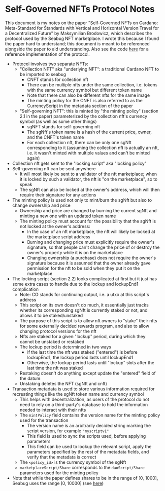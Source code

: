 # Self-Governed NFTs Protocol Notes

This document is my notes on the paper "Self-Governed NFTs on Cardano: Meta-Standard for Standards with Vertical and Horizontal Version Travel for a Decentralized Future" by Maksymilian Brodowicz, which describes the protocol used by the Seabug NFT marketplace. I wrote this because I found the paper hard to understand; this document is meant to be referenced alongside the paper to aid understanding. Also see the code [here](https://github.com/mlabs-haskell/plutus-use-cases/tree/main/mlabs/src/Mlabs/EfficientNFT) for a reference implementation of the protocol.

-   Protocol involves two separate NFTs:
    -   "Collection NFT" aka "underlying NFT": a traditional Cardano NFT to be imported to seabug
        -   CNFT stands for collection nft
        -   There can be multiple nfts under the same collection, i.e. tokens with the same currency symbol but different token name
        -   Note that there can also be different nfts for the same image
        -   The minting policy for the CNFT is also referred to as the CurrencyScript in the metadata section of the paper
    -   "Self-governing NFT": this is minted by "the minting policy" (section 2.1 in the paper) parameterized by the collection nft's currency symbol (as well as some other things)
        -   sgNFT stands for self-governing nft
        -   The sgNft's token name is a hash of the current price, owner, and the CNFT's token name
        -   For each collection nft, there can be only one sgNft corresponding to it (assuming the collection nft is actually an nft, i.e. it wasn't minted with multiple values and can't be minted again)
-   Collection nft gets sent to the "locking script" aka "locking policy"
-   Self-governing nft can be sent anywhere
    -   It will most likely be sent to a validator of the nft marketplace; when it is locked by such a validator, the nft is "on the marketplace", so to speak
    -   The sgNft can also be locked at the owner's address, which will then require their signature for any actions
-   The minting policy is used not only to mint/burn the sgNft but also to change ownership and price
    -   Ownership and price are changed by burning the current sgNft and minting a new one with an updated token name
    -   The minting policy must account for the possibility that the sgNft is not locked at the owner's address:
        -   In the case of an nft marketplace, the nft will likely be locked at the marketplace script address
        -   Burning and changing price must explicitly require the owner's signature, so that people can't change the price of or destroy the owner's property while it is on the marketplace
        -   Changing ownership (a purchase) does not require the owner's signature because it is assumed that the owner already gave permission for the nft to be sold when they put it on the marketplace
-   The locking script (section 2.2) looks complicated at first but it just has some extra cases to handle due to the lockup and lockupEnd1 complication
    -   Note: CO stands for continuing output, i.e. a utxo at this script's address
    -   This script on its own doesn't do much, it essentially just tracks whether its corresponding sgNft is currently staked or not, and allows it to be staked/unstaked
    -   The purpose of this script is to allow nft owners to "stake" their nfts for some externally decided rewards program, and also to allow changing protocol versions for the nft
    -   Nfts are staked for a given "lockup" period, during which they cannot be unstaked or restaked
    -   The lockup period is determined in two ways
        -   If the last time the nft was staked ("entered") is before lockupEnd1, the lockup period lasts until lockupEnd1
        -   Otherwise, the lockup period lasts until "lockup" slots after the last time the nft was staked
    -   Restaking doesn't do anything except update the "entered" field of the datum
    -   Unstaking deletes the NFT (sgNft and cnft)
-   Transaction metadata is used to store various information required for recreating things like the sgNft token name and currency symbol
    -   This helps with decentralization, as users of the protocol do not need to rely on a third-party's database to hold the information needed to interact with their nfts
    -   The `mintPolicy` field contains the version name for the minting policy used for the transaction
        -   The version name is an arbitrarily decided string marking the script version, for example `"myscriptv1"`
        -   This field is used to sync the scripts used, before applying parameters
        -   This field can be used to lookup the relevant script, apply the parameters specified by the rest of the metadata fields, and verify that the metadata is correct
    -   The `<policy_id>` is the currency symbol of the sgNft
    -   `marketplaceScript/Share` corresponds to the `daoScript/Share` parameters used for the minting policy
-   Note that while the paper defines shares to be in the range of \[0, 1000\], Seabug uses the range \[0, 10000\] (see [here](https://github.com/mlabs-haskell/seabug-contracts/pull/5#discussion_r930117517))
